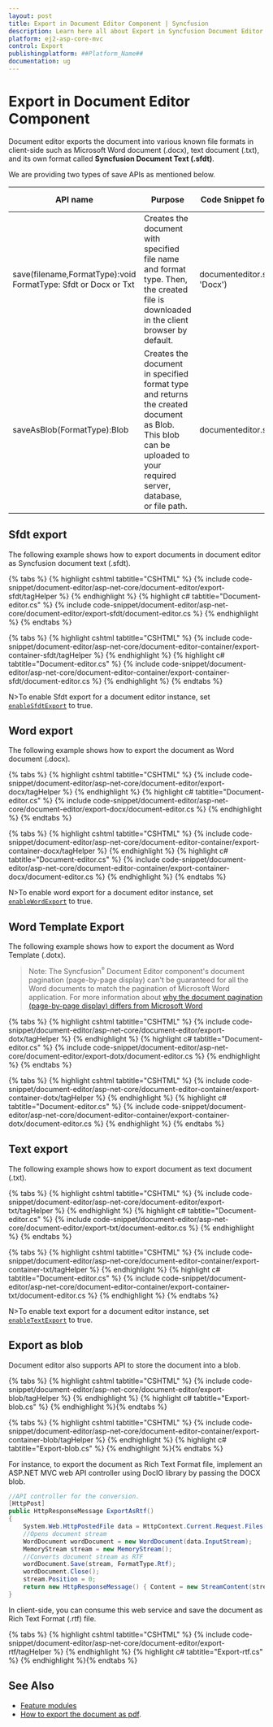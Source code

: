 ```yaml
---
layout: post
title: Export in Document Editor Component | Syncfusion
description: Learn here all about Export in Syncfusion Document Editor component of Syncfusion Essential JS 2 and more.
platform: ej2-asp-core-mvc
control: Export
publishingplatform: ##Platform_Name##
documentation: ug
---
```



# Export in Document Editor Component 

Document editor exports the document into various known file formats in client-side such as Microsoft Word document (.docx), text document (.txt), and its own format called **Syncfusion Document Text (.sfdt)**.

We are providing two types of save APIs  as mentioned below.

|API name|Purpose|Code Snippet for Document Editor|Code Snippet for Document Editor Container|
|--------|---------|----------|----------|
|save(filename,FormatType):void<br>FormatType: Sfdt or Docx or Txt|Creates the document with specified file name and format type. Then, the created file is downloaded in the client browser by default.|documenteditor.save('sample', 'Docx')|container.documentEditor.save('sample', 'Docx')|
|saveAsBlob(FormatType):Blob|Creates the document in specified format type and returns the created document as Blob.<br>This blob can be uploaded to your required server, database, or file path.|documenteditor.saveAsBlob('Docx')|container.documentEditor.saveAsBlob('Docx')|

## Sfdt export

The following example shows how to export documents in document editor as Syncfusion document text (.sfdt).


{% tabs %}
{% highlight cshtml tabtitle="CSHTML" %}
{% include code-snippet/document-editor/asp-net-core/document-editor/export-sfdt/tagHelper %}
{% endhighlight %}
{% highlight c# tabtitle="Document-editor.cs" %}
{% include code-snippet/document-editor/asp-net-core/document-editor/export-sfdt/document-editor.cs %}
{% endhighlight %}
{% endtabs %}

{% tabs %}
{% highlight cshtml tabtitle="CSHTML" %}
{% include code-snippet/document-editor/asp-net-core/document-editor-container/export-container-sfdt/tagHelper %}
{% endhighlight %}
{% highlight c# tabtitle="Document-editor.cs" %}
{% include code-snippet/document-editor/asp-net-core/document-editor-container/export-container-sfdt/document-editor.cs %}
{% endhighlight %}
{% endtabs %}



N>To enable Sfdt export for a document editor instance, set [`enableSfdtExport`](https://help.syncfusion.com/cr/aspnetcore-js2/Syncfusion.EJ2.DocumentEditor.DocumentEditor.html#Syncfusion_EJ2_DocumentEditor_DocumentEditor_EnableSfdtExport) to true.

## Word export

The following example shows how to export the document as Word document (.docx).


{% tabs %}
{% highlight cshtml tabtitle="CSHTML" %}
{% include code-snippet/document-editor/asp-net-core/document-editor/export-docx/tagHelper %}
{% endhighlight %}
{% highlight c# tabtitle="Document-editor.cs" %}
{% include code-snippet/document-editor/asp-net-core/document-editor/export-docx/document-editor.cs %}
{% endhighlight %}
{% endtabs %}

{% tabs %}
{% highlight cshtml tabtitle="CSHTML" %}
{% include code-snippet/document-editor/asp-net-core/document-editor-container/export-container-docx/tagHelper %}
{% endhighlight %}
{% highlight c# tabtitle="Document-editor.cs" %}
{% include code-snippet/document-editor/asp-net-core/document-editor-container/export-container-docx/document-editor.cs %}
{% endhighlight %}
{% endtabs %}


N>To enable word export for a document editor instance, set [`enableWordExport`](https://help.syncfusion.com/cr/aspnetcore-js2/Syncfusion.EJ2.DocumentEditor.DocumentEditor.html#Syncfusion_EJ2_DocumentEditor_DocumentEditor_EnableWordExport) to true.

## Word Template Export 

The following example shows how to export the document as Word Template (.dotx).

>Note: The Syncfusion<sup style="font-size:70%">&reg;</sup> Document Editor component's document pagination (page-by-page display) can't be guaranteed for all the Word documents to match the pagination of Microsoft Word application. For more information about [why the document pagination (page-by-page display) differs from Microsoft Word](../asp-net-core/import#why-the-document-pagination-differs-from-microsoft-word)


{% tabs %}
{% highlight cshtml tabtitle="CSHTML" %}
{% include code-snippet/document-editor/asp-net-core/document-editor/export-dotx/tagHelper %}
{% endhighlight %}
{% highlight c# tabtitle="Document-editor.cs" %}
{% include code-snippet/document-editor/asp-net-core/document-editor/export-dotx/document-editor.cs %}
{% endhighlight %}
{% endtabs %}

{% tabs %}
{% highlight cshtml tabtitle="CSHTML" %}
{% include code-snippet/document-editor/asp-net-core/document-editor-container/export-container-dotx/tagHelper %}
{% endhighlight %}
{% highlight c# tabtitle="Document-editor.cs" %}
{% include code-snippet/document-editor/asp-net-core/document-editor-container/export-container-dotx/document-editor.cs %}
{% endhighlight %}
{% endtabs %}


## Text export

The following example shows how to export document as text document (.txt).


{% tabs %}
{% highlight cshtml tabtitle="CSHTML" %}
{% include code-snippet/document-editor/asp-net-core/document-editor/export-txt/tagHelper %}
{% endhighlight %}
{% highlight c# tabtitle="Document-editor.cs" %}
{% include code-snippet/document-editor/asp-net-core/document-editor/export-txt/document-editor.cs %}
{% endhighlight %}
{% endtabs %}

{% tabs %}
{% highlight cshtml tabtitle="CSHTML" %}
{% include code-snippet/document-editor/asp-net-core/document-editor-container/export-container-txt/tagHelper %}
{% endhighlight %}
{% highlight c# tabtitle="Document-editor.cs" %}
{% include code-snippet/document-editor/asp-net-core/document-editor-container/export-container-txt/document-editor.cs %}
{% endhighlight %}
{% endtabs %}


N>To enable text export for a document editor instance, set [`enableTextExport`](https://help.syncfusion.com/cr/aspnetcore-js2/Syncfusion.EJ2.DocumentEditor.DocumentEditor.html#Syncfusion_EJ2_DocumentEditor_DocumentEditor_EnableTextExport) to true.

## Export as blob

Document editor also supports API to store the document into a blob.

{% tabs %}
{% highlight cshtml tabtitle="CSHTML" %}
{% include code-snippet/document-editor/asp-net-core/document-editor/export-blob/tagHelper %}
{% endhighlight %}
{% highlight c# tabtitle="Export-blob.cs" %}
{% endhighlight %}{% endtabs %}

{% tabs %}
{% highlight cshtml tabtitle="CSHTML" %}
{% include code-snippet/document-editor/asp-net-core/document-editor-container/export-container-blob/tagHelper %}
{% endhighlight %}
{% highlight c# tabtitle="Export-blob.cs" %}
{% endhighlight %}{% endtabs %}



For instance, to export the document as Rich Text Format file, implement an ASP.NET MVC web API controller using DocIO library by passing the DOCX blob.

```csharp
//API controller for the conversion.
[HttpPost]
public HttpResponseMessage ExportAsRtf()
{
    System.Web.HttpPostedFile data = HttpContext.Current.Request.Files[0];
    //Opens document stream
    WordDocument wordDocument = new WordDocument(data.InputStream);
    MemoryStream stream = new MemoryStream();
    //Converts document stream as RTF
    wordDocument.Save(stream, FormatType.Rtf);
    wordDocument.Close();
    stream.Position = 0;
    return new HttpResponseMessage() { Content = new StreamContent(stream) };
}
```

In client-side, you can consume this web service and save the document as Rich Text Format (.rtf) file.


{% tabs %}
{% highlight cshtml tabtitle="CSHTML" %}
{% include code-snippet/document-editor/asp-net-core/document-editor/export-rtf/tagHelper %}
{% endhighlight %}
{% highlight c# tabtitle="Export-rtf.cs" %}
{% endhighlight %}{% endtabs %}


## See Also

* [Feature modules](../asp-net-core/feature-module)
* [How to export the document as pdf](../asp-net-core/how-to/export-document-as-pdf).
